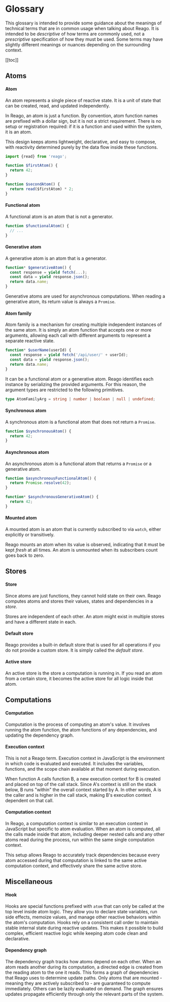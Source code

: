 # Glossary

This glossary is intended to provide some guidance about the meanings of technical terms that are in
common usage when talking about Reago. It is intended to be _descriptive_ of how terms are commonly used,
not a _prescriptive_ specification of how they must be used. Some terms may have slightly different meanings
or nuances depending on the surrounding context.

[[toc]]


## Atoms

#### Atom

An atom represents a single piece of reactive state. It is a unit of state that can be created, read, and
updated independently.

In Reago, an atom is just a function. By convention, atom function names are prefixed with a dollar sign,
but it is not a strict requirement. There is no setup or registration required: if it is a function and used
within the system, it is an atom.

This design keeps atoms lightweight, declarative, and easy to compose, with reactivity determined purely by the
data flow inside these functions.

```ts
import {read} from 'reago';

function $firstAtom() {
  return 42;
}

function $secondAtom() {
  return read($firstAtom) * 2;
}
```

#### Functional atom

A functional atom is an atom that is not a generator.

```ts
function $functionalAtom() {
  // ...
}
```

#### Generative atom

A generative atom is an atom that is a generator.

```ts
function* $generativeAtom() {
  const response = yield fetch(...);
  const data = yield response.json();
  return data.name;
}
```

Generative atoms are used for asynchronous computations. When reading a generative atom, its
return value is always a `Promise`.

#### Atom family

Atom family is a mechanism for creating multiple independent instances of the same atom. It is simply
an atom function that accepts one or more arguments, allowing each call with different arguments to represent
a separate reactive state.

```ts
function* $userName(userId) {
  const response = yield fetch('/api/user/' + userId);
  const data = yield response.json();
  return data.name;
}
```

It can be a functional atom or a generative atom. Reago identifies each instance by serializing
the provided arguments. For this reason, the argument types are restricted to the following primitives.

```ts
type AtomFamilyArg = string | number | boolean | null | undefined;
```

#### Synchronous atom

A synchronous atom is a functional atom that does not return a `Promise`.

```ts
function $synchronousAtom() {
  return 42;
}
```

#### Asynchronous atom

An asynchronous atom is a functional atom that returns a `Promise` or a generative atom.

```ts
function $asynchronousFunctionalAtom() {
  return Promise.resolve(42);
}

function* $asynchronousGenerativeAtom() {
  return 42;
}
```

#### Mounted atom

A mounted atom is an atom that is currently subscribed to via `watch`, either explicitly or transitively.

Reago mounts an atom when its value is observed, indicating that it must be kept _fresh_ at all times.
An atom is unmounted when its subscribers count goes back to zero.


## Stores

#### Store

Since atoms are just functions, they cannot hold state on their own. Reago computes atoms and stores their
values, states and dependencies in a _store_.

Stores are independent of each other. An atom might exist in multiple stores and have a different state in each.

#### Default store

Reago provides a built-in default store that is used for all operations if you do not provide a custom store.
It is simply called the _default store_.

#### Active store

An active store is the store a computation is running in. If you read an atom from a certain store, it
becomes the active store for all logic inside that atom.


## Computations

#### Computation

Computation is the process of computing an atom's value. It involves running the atom function, the atom
functions of any dependencies, and updating the dependency graph.

#### Execution context

This is not a Reago term. Execution context in JavaScript is the environment in which code is evaluated and
executed. It includes the variables, functions, and the scope chain available at that moment during execution.

When function A calls function B, a new execution context for B is created and placed on top of the call stack.
Since A's context is still on the stack below, B runs "within" the overall context started by A. In other words,
A is the caller and is higher in the call stack, making B's execution context dependent on that call.

#### Computation context

In Reago, a computation context is similar to an execution context in JavaScript but specific to atom evaluation.
When an atom is computed, all the calls made inside that atom, including deeper nested calls and any other atoms
read during the process, run within the same single computation context.

This setup allows Reago to accurately track dependencies because every atom accessed during that computation is
linked to the same active computation context, and effectively share the same active store.

## Miscellaneous

#### Hook

Hooks are special functions prefixed with `atom` that can only be called at the top level inside atom logic.
They allow you to declare state variables, run side effects, memoize values, and manage other reactive
behaviors within the atom's computation. Hooks rely on a consistent call order to maintain stable internal state
during reactive updates. This makes it possible to build complex, efficient reactive logic while keeping atom
code clean and declarative.

#### Dependency graph

The dependency graph tracks how atoms depend on each other. When an atom reads another during its computation,
a directed edge is created from the reading atom to the one it reads. This forms a graph of dependencies that
Reago uses to determine update paths. Only atoms that are mounted - meaning they are actively
subscribed to - are guaranteed to compute immediately. Others can be lazily evaluated on demand. The graph
ensures updates propagate efficiently through only the relevant parts of the system.
